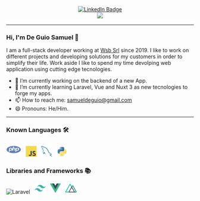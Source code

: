 <div id="badges" align="center">
  <a href="https://it.linkedin.com/in/samuel-de-guio-a2b954190">
    <img src="https://img.shields.io/badge/LinkedIn-blue?style=for-the-badge&logo=linkedin&logoColor=white" alt="LinkedIn Badge"/>
  </a>
</div>
<div align="center">
  <img height="400px" src="https://i.pinimg.com/originals/54/c9/af/54c9af226721e95539a5cd9592d635bb.gif" />
</div>

---

### Hi, I'm De Guio Samuel 👋

I am a full-stack developer working at [Wsb Srl](https://www.wesellbrain.com/) since 2019. I like to work on different projects and developing solutions for my customers in order to simplify their life. Work aside I like to spend my time devolping web application using cutting edge tecnologies. 

- 🔭 I’m currently working on the backend of a new App.
- 🌱 I’m currently learning Laravel, Vue and Nuxt 3 as new tecnologies to forge my apps.
- 📫 How to reach me: samueldeguio@gmail.com
- 😄 Pronouns: He/Him.

---

### Known Languages 🛠️
<img title="PHP" alt="PHP" width="40px" src="https://github.com/devicons/devicon/blob/master/icons/php/php-plain.svg" />&nbsp;&nbsp;
<img  title="Javascript" alt="Javascript" width="30px" src="https://github.com/devicons/devicon/blob/master/icons/javascript/javascript-original.svg" />&nbsp;&nbsp;
<img  title="Mysql" alt="Mysql" width="30px" src="https://github.com/devicons/devicon/blob/master/icons/mysql/mysql-plain.svg" />&nbsp;&nbsp;
<img  title="Python" alt="Python" width="30px" src="https://github.com/devicons/devicon/blob/master/icons/python/python-original.svg" />&nbsp;&nbsp;

 ### Libraries and Frameworks 📚
<img  title="Laravel" alt="Laravel" width="25px" src="https://laravel.com/img/logomark.min.svg" />&nbsp;&nbsp;
<img  title="Tailwind Css" alt="TailwindCss" width="30px" src="https://github.com/devicons/devicon/blob/master/icons/tailwindcss/tailwindcss-plain.svg" />&nbsp;&nbsp;
<img  title="Vue" alt="Vue" width="30px" src="https://github.com/devicons/devicon/blob/master/icons/vuejs/vuejs-original.svg" />&nbsp;&nbsp;
<img  title="Nuxt" alt="Nuxt" width="30px" src="https://github.com/devicons/devicon/blob/master/icons/nuxtjs/nuxtjs-original.svg" />&nbsp;&nbsp;
